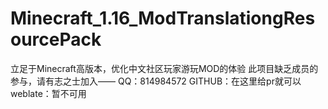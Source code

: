 # Minecraft_1.16_ModTranslationgResourcePack
立足于Minecraft高版本，优化中文社区玩家游玩MOD的体验
此项目缺乏成员的参与，请有志之士加入——
QQ：814984572
GITHUB：在这里给pr就可以
weblate：暂不可用
